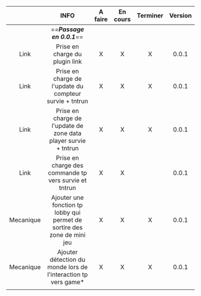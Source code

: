 

|           |                                   INFO                                   | A faire | En cours | Terminer | Version |
| :-------: | :----------------------------------------------------------------------: | :-----: | :------: | :------: | :-----: |
|           |                        *==**Passage en 0.0.1**==*                        |         |          |          |         |
|   Link    |                      Prise en charge du plugin link                      |    X    |    X     |    X     |  0.0.1  |
|   Link    |         Prise en charge de l'update du compteur survie + tntrun          |    X    |    X     |    X     |  0.0.1  |
|   Link    |     Prise en charge de l'update de zone data player survie + tntrun      |    X    |    X     |    X     |  0.0.1  |
|   Link    |          Prise en charge des commande tp vers survie et tntrun           |    X    |    X     |          |  0.0.1  |
| Mecanique | Ajouter une fonction tp lobby qui permet de sortire des zone de mini jeu |    X    |    X     |    X     |  0.0.1  |
| Mecanique |      Ajouter détection du monde lors de l'interaction tp vers game*      |    X    |    X     |    X     |  0.0.1  |
|           |                                                                          |         |          |          |         |
